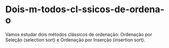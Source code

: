 # Dois-m-todos-cl-ssicos-de-ordena-o
Vamos estudar dois métodos clássicos de ordenação: Ordenação por Seleção (selection sort) e Ordenação por Inserção (insertion sort).
